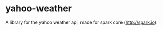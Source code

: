 yahoo-weather
=============

A library for the yahoo weather api, made for spark core (http://spark.io).

